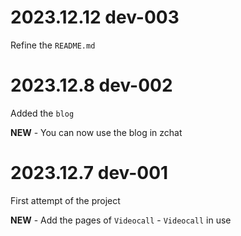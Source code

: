 # 2023.12.12 dev-003
Refine the `README.md`

# 2023.12.8 dev-002
Added the `blog`

**NEW**
    - You can now use the blog in zchat

# 2023.12.7 dev-001
First attempt of the project

**NEW**
    - Add the pages of `Videocall`
    - `Videocall` in use